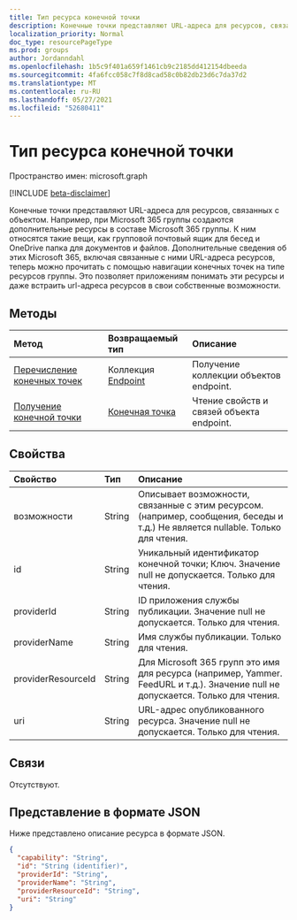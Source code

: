 ```yaml
---
title: Тип ресурса конечной точки
description: Конечные точки представляют URL-адреса для ресурсов, связанных с объектом.
localization_priority: Normal
doc_type: resourcePageType
ms.prod: groups
author: Jordanndahl
ms.openlocfilehash: 1b5c9f401a659f1461cb9c2185dd412154dbeeda
ms.sourcegitcommit: 4fa6fcc058c7f8d8cad58c0b82db23d6c7da37d2
ms.translationtype: MT
ms.contentlocale: ru-RU
ms.lasthandoff: 05/27/2021
ms.locfileid: "52680411"
---
```

# <a name="endpoint-resource-type"></a>Тип ресурса конечной точки

Пространство имен: microsoft.graph

[!INCLUDE [beta-disclaimer](../../includes/beta-disclaimer.md)]

Конечные точки представляют URL-адреса для ресурсов, связанных с объектом.  Например, при Microsoft 365 группы создаются дополнительные ресурсы в составе Microsoft 365 группы. К ним относятся такие вещи, как групповой почтовый ящик для бесед и OneDrive папка для документов и файлов. Дополнительные сведения об этих Microsoft 365, включая связанные с ними URL-адреса  ресурсов, теперь можно прочитать с помощью навигации конечных точек на типе ресурсов группы. Это позволяет приложениям понимать эти ресурсы и даже встраить url-адреса ресурсов в свои собственные возможности.

## <a name="methods"></a>Методы

| Метод           | Возвращаемый тип    |Описание|
|:---------------|:--------|:----------|
|[Перечисление конечных точек](../api/group-list-endpoints.md) |Коллекция [Endpoint](endpoint.md)| Получение коллекции объектов endpoint. |
|[Получение конечной точки](../api/endpoint-get.md) | [Конечная точка](endpoint.md) |Чтение свойств и связей объекта endpoint.|

## <a name="properties"></a>Свойства
| Свойство     | Тип   |Описание|
|:---------------|:--------|:----------|
| возможности     | String  | Описывает возможности, связанные с этим ресурсом. (например, сообщения, беседы и т.д.)  Не является nullable. Только для чтения. |
| id             | String  | Уникальный идентификатор конечной точки; Ключ. Значение null не допускается. Только для чтения.|
| providerId     | String  | ID приложения службы публикации. Значение null не допускается. Только для чтения.|
| providerName   | String  | Имя службы публикации. Только для чтения.|
| providerResourceId|String| Для Microsoft 365 групп это имя для ресурса (например, Yammer. FeedURL и т.д.). Значение null не допускается. Только для чтения.|
| uri            | String  | URL-адрес опубликованного ресурса. Значение null не допускается. Только для чтения.|

## <a name="relationships"></a>Связи

Отсутствуют.


## <a name="json-representation"></a>Представление в формате JSON
Ниже представлено описание ресурса в формате JSON.

<!-- {
  "blockType": "resource",
  "optionalProperties": [

  ],
  "@odata.type": "microsoft.graph.endpoint"
}-->

```json
{
  "capability": "String",
  "id": "String (identifier)",
  "providerId": "String",
  "providerName": "String",
  "providerResourceId": "String",
  "uri": "String"
}

```

<!-- uuid: 8fcb5dbc-d5aa-4681-8e31-b001d5168d79
2015-10-25 14:57:30 UTC -->
<!--
{
  "type": "#page.annotation",
  "description": "Endpoint resource",
  "keywords": "",
  "section": "documentation",
  "tocPath": "",
  "suppressions": []
}
-->


